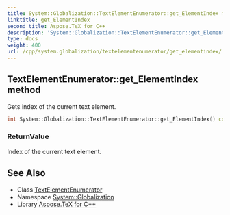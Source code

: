 ```yaml
---
title: System::Globalization::TextElementEnumerator::get_ElementIndex method
linktitle: get_ElementIndex
second_title: Aspose.TeX for C++
description: 'System::Globalization::TextElementEnumerator::get_ElementIndex method. Gets index of the current text element in C++.'
type: docs
weight: 400
url: /cpp/system.globalization/textelementenumerator/get_elementindex/
---
```

## TextElementEnumerator::get_ElementIndex method


Gets index of the current text element.

```cpp
int System::Globalization::TextElementEnumerator::get_ElementIndex() const
```


### ReturnValue

Index of the current text element.

## See Also

* Class [TextElementEnumerator](../)
* Namespace [System::Globalization](../../)
* Library [Aspose.TeX for C++](../../../)
